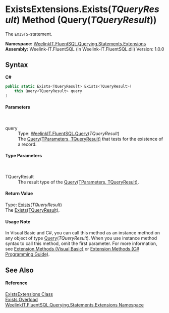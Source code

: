 # ExistsExtensions.Exists(*TQueryResult*) Method (Query(*TQueryResult*))
 

The `EXISTS`-statement.

**Namespace:**&nbsp;<a href="177c9a6d-318f-ac8a-07a6-73d6eee6ff0b">WeelinkIT.FluentSQL.Querying.Statements.Extensions</a><br />**Assembly:**&nbsp;Weelink-IT.FluentSQL (in Weelink-IT.FluentSQL.dll) Version: 1.0.0

## Syntax

**C#**<br />
``` C#
public static Exists<TQueryResult> Exists<TQueryResult>(
	this Query<TQueryResult> query
)

```


#### Parameters
&nbsp;<dl><dt>query</dt><dd>Type: <a href="6f307b37-7f33-b530-7c3a-ff1afbca1c60">WeelinkIT.FluentSQL.Query</a>(*TQueryResult*)<br />The <a href="82639357-28f5-d7fe-833e-926791d1bac8">Query(TParameters, TQueryResult)</a> that tests for the existence of a record.</dd></dl>

#### Type Parameters
&nbsp;<dl><dt>TQueryResult</dt><dd>The result type of the <a href="82639357-28f5-d7fe-833e-926791d1bac8">Query(TParameters, TQueryResult)</a>.</dd></dl>

#### Return Value
Type: <a href="a1ef98b7-69df-556e-319b-78a85f318abe">Exists</a>(*TQueryResult*)<br />The <a href="a1ef98b7-69df-556e-319b-78a85f318abe">Exists(TQueryResult)</a>.

#### Usage Note
In Visual Basic and C#, you can call this method as an instance method on any object of type <a href="6f307b37-7f33-b530-7c3a-ff1afbca1c60">Query</a>(*TQueryResult*). When you use instance method syntax to call this method, omit the first parameter. For more information, see <a href="http://msdn.microsoft.com/en-us/library/bb384936.aspx">Extension Methods (Visual Basic)</a> or <a href="http://msdn.microsoft.com/en-us/library/bb383977.aspx">Extension Methods (C# Programming Guide)</a>.

## See Also


#### Reference
<a href="b346fb67-4965-8d7a-0a79-d1279852bbb7">ExistsExtensions Class</a><br /><a href="9c31da52-a465-33d1-7ce6-5f47c029df1c">Exists Overload</a><br /><a href="177c9a6d-318f-ac8a-07a6-73d6eee6ff0b">WeelinkIT.FluentSQL.Querying.Statements.Extensions Namespace</a><br />